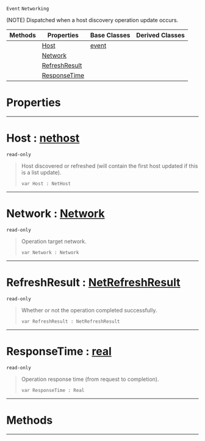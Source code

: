 `Event` `Networking`



(NOTE) Dispatched when a host discovery operation update occurs.

|Methods|Properties|Base Classes|Derived Classes|
|---|---|---|---|
| |[ Host](nethostupdate.md#host-zilch-engine-documen)|[event](event.md)| |
| |[ Network](nethostupdate.md#network-zilch-engine-docu)| | |
| |[ RefreshResult](nethostupdate.md#refreshresult-zilch-engin)| | |
| |[ ResponseTime](nethostupdate.md#responsetime-zilch-engine)| | |


 #  Properties


---  
 #  Host : [nethost](nethost.md)

 `read-only`

> Host discovered or refreshed (will contain the first host updated if this is a list update).
> ``` lang=cpp, name=Nada
> var Host : NetHost


---  
 #  Network : [Network](../enum_reference.md#network)

 `read-only`

> Operation target network.
> ``` lang=cpp, name=Nada
> var Network : Network


---  
 #  RefreshResult : [NetRefreshResult](../enum_reference.md#netrefreshresult)

 `read-only`

> Whether or not the operation completed successfully.
> ``` lang=cpp, name=Nada
> var RefreshResult : NetRefreshResult


---  
 #  ResponseTime : [real](../nada_base_types/real.md)

 `read-only`

> Operation response time (from request to completion).
> ``` lang=cpp, name=Nada
> var ResponseTime : Real


---  
 #  Methods


---  
 

 